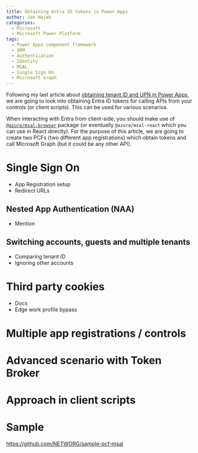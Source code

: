```yaml
---
title: Obtaining Entra ID tokens in Power Apps
author: Jan Hajek
categories:
  - Microsoft
  - Microsoft Power Platform
tags:
  - Power Apps component framework
  - XRM
  - Authentication
  - Identity
  - MSAL
  - Single Sign On
  - Microsoft Graph
---
```


Following my last article about [obtaining tenant ID and UPN in Power Apps](https://hajekj.net/2025/04/17/all-the-ways-of-retrieving-user-id-tenant-id-upn-and-environment-id-in-power-apps/), we are going to look into obtaining Entra ID tokens for calling APIs from your controls (or client scripts). This can be used for various scenarios.

<!-- more-->

When interacting with Entra from client-side, you should make use of [`@azure/msal-browser`](https://www.npmjs.com/package/@azure/msal-browser) package (or eventually `@azure/msal-react` which you can use in React directly). For the purpose of this article, we are going to create two PCFs (two different app registrations) which obtain tokens and call Microsoft Graph (but it could be any other API).

# Single Sign On

* App Registration setup
* Redirect URLs

## Nested App Authentication (NAA)

* Mention

## Switching accounts, guests and multiple tenants

* Comparing tenant ID
* Ignoring other accounts

# Third party cookies

* Docs
* Edge work profile bypass

# Multiple app registrations / controls

# Advanced scenario with Token Broker

# Approach in client scripts

# Sample

https://github.com/NETWORG/sample-pcf-msal